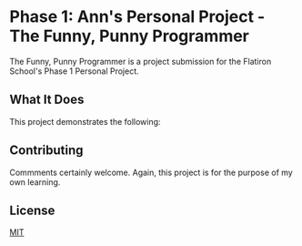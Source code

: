 # Phase 1: Ann's Personal Project - The Funny, Punny Programmer

The Funny, Punny Programmer is a project submission for the Flatiron School's Phase 1 Personal Project.

## What It Does

This project demonstrates the following:


## Contributing

Commments certainly welcome. Again, this project is for the purpose of my own learning.

## License

[MIT](https://choosealicense.com/licenses/mit/)